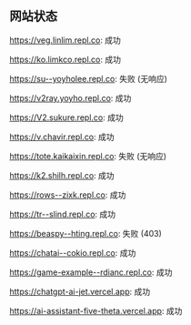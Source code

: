 ## 网站状态
https://veg.linlim.repl.co: 成功

https://ko.limkco.repl.co: 成功

https://su--yoyholee.repl.co: 失败 (无响应)

https://v2ray.yoyho.repl.co: 成功

https://V2.sukure.repl.co: 成功

https://v.chavir.repl.co: 成功

https://tote.kaikaixin.repl.co: 失败 (无响应)

https://k2.shilh.repl.co: 成功

https://rows--zixk.repl.co: 成功

https://tr--slind.repl.co: 成功

https://beaspy--hting.repl.co: 失败 (403)

https://chatai--cokio.repl.co: 成功

https://game-example--rdianc.repl.co: 成功

https://chatgpt-ai-jet.vercel.app: 成功

https://ai-assistant-five-theta.vercel.app: 成功

